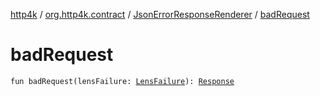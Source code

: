 [http4k](../../index.md) / [org.http4k.contract](../index.md) / [JsonErrorResponseRenderer](index.md) / [badRequest](./bad-request.md)

# badRequest

`fun badRequest(lensFailure: `[`LensFailure`](../../org.http4k.lens/-lens-failure/index.md)`): `[`Response`](../../org.http4k.core/-response/index.md)